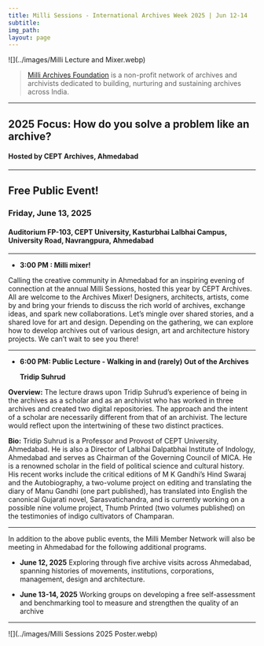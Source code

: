 ```yaml
---
title: Milli Sessions - International Archives Week 2025 | Jun 12-14
subtitle: 
img_path: 
layout: page
---
```



![](../images/Milli Lecture and Mixer.webp)


> [Milli Archives Foundation](https://milli.link/about/) is a non-profit network of archives and archivists dedicated to building, nurturing and sustaining archives across India. 

---
## 2025 Focus: How do you solve a problem like an archive?

#### Hosted by CEPT Archives, Ahmedabad

---

## Free Public Event!
### Friday, June 13, 2025
#### Auditorium FP-103, CEPT University, Kasturbhai Lalbhai Campus, University Road, Navrangpura, Ahmedabad

---

* **3:00 PM : Milli mixer!**
  
Calling the creative community in Ahmedabad for an inspiring evening of connection at the annual Milli Sessions, hosted this year by CEPT Archives. All are welcome to the Archives Mixer! Designers, architects, artists, come by and bring your friends to discuss the rich world of archives, exchange ideas, and spark new collaborations. Let’s mingle over shared stories, and a shared love for art and design. Depending on the gathering, we can explore how to develop archives out of various design, art and architecture history projects. We can’t wait to see you there!


---

* **6:00 PM: Public Lecture - Walking in and (rarely) Out of the Archives**
  
  **Tridip Suhrud**

**Overview:**
The lecture draws upon Tridip Suhrud’s experience of being in the archives as a scholar and as an archivist who has worked in three archives and created two digital repositories. The approach and the intent of a scholar are necessarily different from that of an archivist. The lecture would reflect upon the intertwining of these two distinct practices.

**Bio:**
Tridip Suhrud is a Professor and Provost of CEPT University, Ahmedabad. He is also a Director of Lalbhai Dalpatbhai Institute of Indology, Ahmedabad and serves as Chairman of the Governing Council of MICA. He is a renowned scholar in the field of political science and cultural history. His recent works include the critical editions of M K Gandhi’s Hind Swaraj and the Autobiography, a two-volume project on editing and translating the diary of Manu Gandhi (one part published), has translated into English the canonical Gujarati novel, Sarasvatichandra, and is currently working on a possible nine volume project, Thumb Printed (two volumes published) on the testimonies of indigo cultivators of Champaran.

---

In addition to the above public events, the Milli Member Network will also be meeting in Ahmedabad for the following additional programs.

* **June 12, 2025**
Exploring through five archive visits across Ahmedabad, spanning histories of movements, institutions, corporations, management, design and architecture.

* **June 13-14, 2025**
Working groups on developing a free self-assessment and benchmarking tool to measure and strengthen the quality of an archive
    
---

![](../images/Milli Sessions 2025 Poster.webp)
